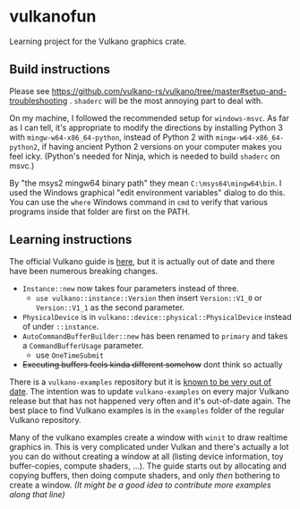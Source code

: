 # vulkanofun

Learning project for the Vulkano graphics crate.

## Build instructions

Please see https://github.com/vulkano-rs/vulkano/tree/master#setup-and-troubleshooting . `shaderc` will be the most annoying part to deal with.

On my machine, I followed the recommended setup for `windows-msvc`. As far as I can tell, it's appropriate to modify the directions by installing Python 3 with `mingw-w64-x86_64-python`, instead of Python 2 with `mingw-w64-x86_64-python2`, if having ancient Python 2 versions on your computer makes you feel icky. (Python's needed for Ninja, which is needed to build `shaderc` on msvc.)

By "the msys2 mingw64 binary path" they mean `C:\msys64\mingw64\bin`. I used the Windows graphical "edit environment variables" dialog to do this. You can use the `where` Windows command in `cmd` to verify that various programs inside that folder are first on the PATH.

## Learning instructions

The official Vulkano guide is [here](https://vulkano.rs/guide/introduction), but it is actually out of date and there have been numerous breaking changes.

* `Instance::new` now takes four parameters instead of three.
	* `use vulkano::instance::Version` then insert `Version::V1_0` or `Version::V1_1` as the second parameter.
* `PhysicalDevice` is in `vulkano::device::physical::PhysicalDevice` instead of under `::instance`.
* `AutoCommandBufferBuilder::new` has been renamed to `primary` and takes a `CommandBufferUsage` parameter.
	* use `OneTimeSubmit`
* ~~Executing buffers feels kinda different somehow~~ dont think so actually

There is a `vulkano-examples` repository but it is [known to be very out of date](https://github.com/vulkano-rs/vulkano/issues/1698#issuecomment-915304205). The intention was to update `vulkano-examples` on every major Vulkano release but that has not happened very often and it's out-of-date again. The best place to find Vulkano examples is in the `examples` folder of the regular Vulkano repository.

Many of the vulkano examples create a window with `winit` to draw realtime graphics in. This is very complicated under Vulkan and there's actually a lot you can do without creating a window at all (listing device information, toy buffer-copies, compute shaders, ...). The guide starts out by allocating and copying buffers, then doing compute shaders, and only *then* bothering to create a window. *(It might be a good idea to contribute more examples along that line)*